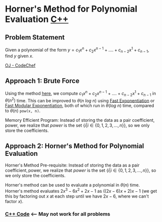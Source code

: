 # Horner's Method for Polynomial Evaluation [C++](horners-method.cpp)

## Problem Statement

Given a polynomial of the form $y = c_1x^{n} + c_2x^{n - 1} + .... + c_{n - 2}x^{1} + c_{n - 1}$, find $y$ given $x$.

[OJ - CodeChef](https://www.codechef.com/CDUO2021/problems/EZEY)

## Approach 1: Brute Force

Using the method [here](https://www.includehelp.com/cpp-tutorial/polynomial-evaluation-using-structure-with-cpp-program.aspx), we compute $c_1x^{n} + c_2x^{n - 1} + .... + c_{n - 2}x^{1} + c_{n - 1}$ in $\theta(n^2)$ time. This can be improved to $\theta(n \ log \ n)$ using [Fast Exponentiation](https://github.com/aaronhma/algorithms/tree/master/math/src/fast-pow) or [Fast Modular Exponentiation](https://github.com/aaronhma/algorithms/tree/master/math/src/fast-mod-expo), both of which run in $\theta(log \ n)$ time, compared to $\theta(n)$ `pow(x, n)`.

Memory Efficient Program: Instead of storing the data as a pair ${\text{coefficient}, \text{power}}$, we realize that $power$ is the set $\{i | i \in \{0,1,2,3,...,n\}\}$, so we only store the coefficients.

## Approach 2: Horner's Method for Polynomial Evaluation

Horner's Method Pre-requisite: Instead of storing the data as a pair ${\text{coefficient}, \text{power}}$, we realize that $power$ is the set $\{i | i \in \{0,1,2,3,...,n\}\}$, so we only store the coefficients.

Horner's method can be used to evaluate a polynomial in $\theta(n)$ time. Horner's method evaluates $2x^3 - 6x^2 + 2x - 1$ as $((2x - 6)x + 2)x - 1$ (we get this by factoring out $x$ at each step until we have $2x - 6$, where we can't factor $x$).

### **[C++ Code](horners-method.cpp) <-- May not work for all problems**

